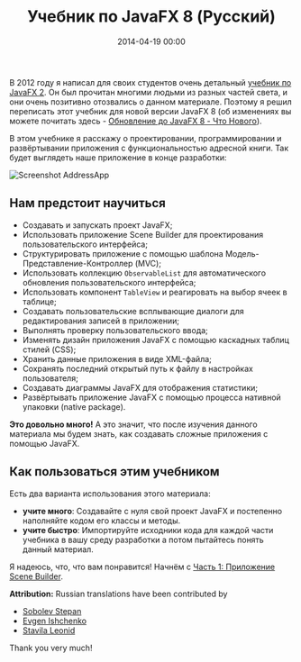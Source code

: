 ﻿---
layout: article
title: "Учебник по JavaFX 8 (Русский)"
date: 2014-04-19 00:00
updated: 2016-04-20 00:00
description: "Этот учебник состоящий из семи частей, введет вас в проектирование, программирование и развёртывание приложения Адресной книги, с помощью JavaFX"
slug: javafx-8-tutorial/ru
github: https://github.com/marcojakob/code.makery.ch/edit/master/collections/library/javafx-8-tutorial-ru.md
image: /assets/library/javafx-8-tutorial/addressapp.png
published: true
prettify: true
comments: true
sidebars:
- header: "Статьи в этой серии"
  body:
  - text: "Введение"
    link: /library/javafx-8-tutorial/ru/
    paging: Intro
    active: true
  - text: "Часть 1: Scene Builder"
    link: /library/javafx-8-tutorial/ru/part1/
    paging: 1
  - text: "Часть 2: Модель и компонент TableView"
    link: /library/javafx-8-tutorial/ru/part2/
    paging: 2
  - text: "Часть 3: Взаимодействие с пользователем"
    link: /library/javafx-8-tutorial/ru/part3/
    paging: 3
  - text: "Часть 4: Стилизация с помощью CSS"
    link: /library/javafx-8-tutorial/ru/part4/
    paging: 4
  - text: "Часть 5: Хранение данных в XML"
    link: /library/javafx-8-tutorial/ru/part5/
    paging: 5
  - text: "Часть 6: Статистическая диаграмма"
    link: /library/javafx-8-tutorial/ru/part6/
    paging: 6
  - text: "Часть 7: Развертывание"
    link: /library/javafx-8-tutorial/ru/part7/
    paging: 7
languages: 
  header: Языки
  collection: library
  item: javafx-8-tutorial
  part: 
  active: ru
---

В 2012 году я написал для своих студентов очень детальный [учебник по JavaFX 2](http://code.makery.ch/library/javafx-2-tutorial/). Он был прочитан многими людьми из разных частей света, и они очень позитивно отозвались о данном материале. Поэтому я решил переписать этот учебник для новой версии JavaFX 8 (об изменениях вы можете почитать здесь - [Обновление до JavaFX 8 - Что Нового](http://code.makery.ch/blog/update-to-javafx-8-whats-new/ "Update to JavaFX 8 - What's New")).

В этом учебнике я расскажу о проектировании, программировании и развёртывании приложения с функциональностью адресной книги. Так будет выглядеть наше приложение в конце разработки:

![Screenshot AddressApp](http://code.makery.ch/assets/library/javafx-8-tutorial/addressapp.png "AdressApp")


## Нам предстоит научиться

- Создавать и запускать проект JavaFX;
- Использовать приложение Scene Builder для проектирования пользовательского интерфейса;
- Структурировать приложение с помощью шаблона Модель-Представление-Контроллер (MVC);
- Использовать коллекцию `ObservableList` для автоматического обновления пользовательского интерфейса;
- Использовать компонент `TableView` и реагировать на выбор ячеек в таблице;
- Создавать пользовательские всплывающие диалоги для редактирования записей в приложении;
- Выполнять проверку пользовательского ввода;
- Изменять дизайн приложения JavaFX с помощью каскадных таблиц стилей (CSS);
- Хранить данные приложения в виде XML-файла;
- Сохранять последний открытый путь к файлу в настройках пользователя;
- Создавать диаграммы JavaFX для отображения статистики;
- Развёртывать приложение JavaFX с помощью процесса нативной упаковки (native package).

**Это довольно много!** А это значит, что после изучения данного материала мы будем знать, как создавать сложные приложения с помощью JavaFX.


## Как пользоваться этим учебником

Есть два варианта использования этого материала:

- **учите много**: Создавайте с нуля свой проект JavaFX и постепенно наполняйте кодом его классы и методы.
- **учите быстро**: Импортируйте исходники кода для каждой части учебника в вашу среду разработки а потом пытайтесь понять данный материал.

Я надеюсь, что, что вам понравится! Начнём с [Часть 1: Приложение Scene Builder](/library/javafx-8-tutorial/ru/part1/ "Part 1: Scene Builder.").

<div class="alert alert-success">
  <strong><i class="fa fa-trophy"></i> Attribution:</strong> Russian translations have been contributed by 
  <ul>
    <li><a href="https://github.com/sobolevstp" class="alert-link">Sobolev Stepan</a></li> 
    <li><a href="https://github.com/eugenedotru" class="alert-link">Evgen Ishchenko</a></li>
	<li><a href="https://github.com/leonisx" class="alert-link">Stavila Leonid</a></li>
  </ul>
  Thank you very much!
</div>

